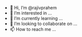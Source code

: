 - 👋 Hi, I’m @rajivprahem
- 👀 I’m interested in ...
- 🌱 I’m currently learning ...
- 💞️ I’m looking to collaborate on ...
- 📫 How to reach me ...

<!---
rajivprahem/rajivprahem is a ✨ special ✨ repository because its `README.md` (this file) appears on your GitHub profile.
You can click the Preview link to take a look at your changes.
--->
